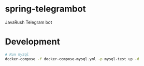 # spring-telegrambot
JavaRush Telegram bot
# Development
```bash
# Run mySql
docker-compose -f docker-compose-mysql.yml -p mysql-test up -d    
```